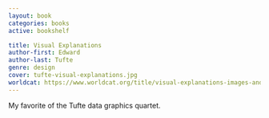 ```yaml
---
layout: book
categories: books
active: bookshelf

title: Visual Explanations
author-first: Edward
author-last: Tufte
genre: design
cover: tufte-visual-explanations.jpg
worldcat: https://www.worldcat.org/title/visual-explanations-images-and-quantities-evidence-and-narrative/oclc/36234417
---
```


My favorite of the Tufte data graphics quartet.